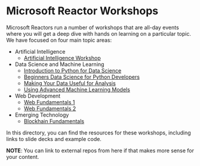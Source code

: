 # Microsoft Reactor Workshops

Microsoft Reactors run a number of workshops that are all-day events where you will get a deep dive with hands on learning on a particular topic. We have focused on four main topic areas:
- Artificial Intelligence
  - [Artificial Intelligence Workshop](/workshop-resources/ai-services/AI_1)
- Data Science and Machine Learning 
  - [Introduction to Python for Data Science](\data-science-and-machine-learning\Data_Science_1)
  - [Beginners Data Science for Python Developers](\data-science-and-machine-learning\Data_Science_2)
  - [Making Your Data Useful for Analysis](\data-science-and-machine-learning\Machine_Learning_1)
  - [Using Advanced Machine Learning Models](\data-science-and-machine-learning\Machine_Learning_2)
- Web Development
  - [Web Fundamentals 1](\web-development\Web_Fundamentals_1)
  - [Web Fundamentals 2](\web-development\Web_Fundamentals_2)
- Emerging Technology
  - [Blockhain Fundamentals](\emerging-tech\Blockchain_1)

In this directory, you can find the resources for these workshops, including links to slide decks and example code.

**NOTE**: You can link to external repos from here if that makes more sense for your content.
